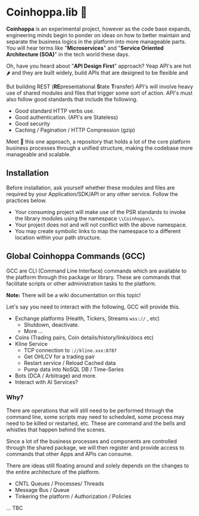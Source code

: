 # Coinhoppa.lib 📘

**Coinhoppa** is an experimental project, however as the code base expands, engineering minds begin to ponder on ideas on how to better maintain and separate the business logics
in the platform into more manageable parts. You will hear terms like "**Microservices**" and "**Service Oriented Architecture (SOA)**" in the tech world these days.

Oh, have you heard about "**API Design First**" approach? Yeap API's are hot🌶️ and they are built widely, build APIs that are designed to be flexible and 

But building REST (**RE**presentational **S**tate **T**ransfer) API's will involve heavy use of shared modules and files that trigger some sort of action. API's must also follow good standards that include the following.

- Good standard HTTP verbs use.
- Good authentication. (API's are Stateless)
- Good security
- Caching / Pagination / HTTP Compression (gzip)

Meet 👋 this one approach, a repository that holds a lot of the core platform business processes through a unified structure, making the codebase more manageable and scalable.

## Installation

Before installation, ask yourself whether these modules and files are required by your Application/SDK/API or any other service.
Follow the practices below.
 - Your consuming project will make use of the PSR standards to invoke the library modules using the namespace `\\Coinhoppa\\`.
 - Your project does not and will not conflict with the above namespace.
 - You may create symbolic links to map the namespace to a different location within your path structure.

## Global Coinhoppa Commands (GCC)

GCC are CLI (Command Line Interface) commands which are available to the platform through this package or library. These are commands that facilitate scripts or other administration tasks to the platform.

**Note:** There will be a wiki documentation on this topic!

Let's say you need to interact with the following, GCC will provide this.

- Exchange platforms (Health, Tickers, Streams `wss://` , etc)
  - Shutdown, deactivate.
  - More ...
- Coins (Trading pairs, Coin details/history/links/docs etc)
- Kline Service
  - TCP connection to `://kline.xxx:8787`
  - Get OHLCV for a trading pair
  - Restart service / Reload Cached data
  - Pump data into NoSQL DB / Time-Series
- Bots (DCA / Arbitrage) and more.
- Interact with AI Services?

### Why?

There are operations that will still need to be performed through the command line, some scripts may need to scheduled, some process may need to be killed or restarted, etc. These are command and the bells and whistles that happen behind the scenes.

Since a lot of the business processes and components are controlled through the shared package, we will then register and provide access to commands that other Apps and APIs can consume.

There are ideas still floating around and solely depends on the changes to the entire architecture of the platform.

- CNTL Queues / Processes/ Threads
- Message Bus / Queue
- Tinkering the platform / Authorization / Policies

... TBC
